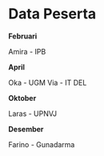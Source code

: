 # Data Peserta

**Februari**

Amira - IPB

**April**

Oka - UGM
Via - IT DEL

**Oktober**

Laras - UPNVJ

**Desember**

Farino - Gunadarma
